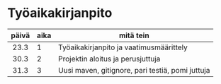 # Työaikakirjanpito

|  päivä  | aika | mitä tein                                             |
| :-----: | --   | ------------------------------------------------------|
| 23.3    | 1    |  Työaikakirjanpito ja vaatimusmäärittely              |
| 30.3    | 2    |  Projektin aloitus ja perusjuttuja                    |
| 31.3    | 3    | Uusi maven, gitignore, pari testiä, pomi juttuja      |
